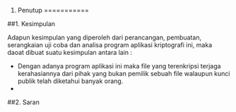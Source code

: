 1. Penutup
===========

##1. Kesimpulan

Adapun kesimpulan yang diperoleh dari perancangan, pembuatan, serangkaian uji coba dan analisa program aplikasi kriptografi ini, maka daoat dibuat suatu kesimpulan antara lain :
* Dengan adanya program aplikasi ini maka file yang terenkripsi terjaga kerahasiannya dari pihak yang bukan pemilik sebuah file walaupun kunci publik telah diketahui banyak orang.
* 


##2. Saran
